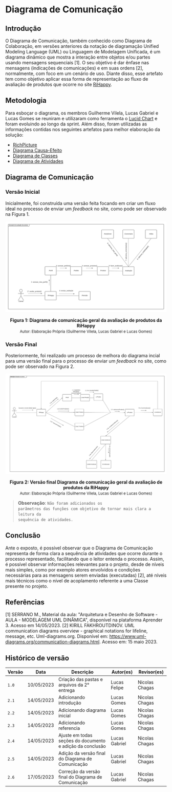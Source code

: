 # Diagrama de Comunicação

## Introdução

O Diagrama de Comunicação, também conhecido como Diagrama de Colaboração, em versões anteriores da notação de diagramação Unified Modeling Language (UML) ou Linguagem de Modelagem Unificada, é um diagrama dinâmico que mostra a interação entre objetos e/ou partes usando mensagens sequenciais [1]. O seu objetivo é dar ênfase nas mensagens (indicações de comunicações) e em suas ordens [2], normalmente, com foco em um cenário de uso. Diante disso, esse artefato tem como objetivo aplicar essa forma de representação ao fluxo de avaliação de produtos que ocorre no site [RiHappy](https://rihappy.com.br).

## Metodologia

Para esboçar o diagrama, os membros Guilherme Vilela, Lucas Gabriel e Lucas Gomes se reuniram e utilizaram como ferramenta o [Lucid Chart](https://www.lucidchart.com/pages/pt) e foram evoluindo ao longo da sprint. Além disso, foram utilizadas as informações contidas nos seguintes artefatos para melhor elaboração da solução:

-   [RichPicture](../../1.Base/1.1.2.RichPicture.md)
-   [Diagrama Causa-Efeito](../../1.Base/1.1.1.CausaEfeito.md)
-   [Diagrama de Classes](../2.3.Estatica/2.3.1.DiagramaDeClasses.md)
-   [Diagrama de Atividades](2.4.1.DiagramaDeAtividades.md)

## Diagrama de Comunicação

### Versão Inicial

Inicialmente, foi construída uma versão feita focando em criar um fluxo ideal no processo de enviar um *feedback* no site, como pode ser observado na Figura 1.

<div style="text-align: center">

![Diagrama geral](../assets/diagComunicacao1.png)
</div>

<figcaption style="text-align: center">
    <b>Figura 1: Diagrama de comunicação geral da avaliação de produtos da RiHappy</b>
    <br/><small>Autor: Elaboração Própria (Guilherme Vilela, Lucas Gabriel e Lucas Gomes)</small>
</figcaption>

### Versão Final

Posteriormente, foi realizado um processo de melhora do diagrama incial para uma versão final para o processo de enviar um *feedback* no site, como pode ser observado na Figura 2.

<div style="text-align: center">

![Diagrama geral](../assets/DiagramaDeComunicacao.png)
</div>

<figcaption style="text-align: center">
    <b>Figura 2: Versão final Diagrama de comunicação geral da avaliação de produtos da RiHappy</b>
    <br/><small>Autor: Elaboração Própria (Guilherme Vilela, Lucas Gabriel e Lucas Gomes)</small>
</figcaption>



> **Observação**: <code>Não foram adicionados os parâmetros das funções com objetivo de tornar mais clara a leitura da sequência de atividades.</code>

## Conclusão

Ante o exposto, é possível observar que o Diagrama de Comunicação representa de forma clara a sequência de atividades que ocorre durante o processo representado, facilitando que o leitor entenda o processo. Assim, é possível observar informações relevantes para o projeto, desde de níveis mais simples, como por exemplo atores envolvidos e condições necessárias para as mensagens serem enviadas (executadas) [2], até níveis mais técnicos como o nível de acoplamento referente a uma Classe presente no projeto.

## Referências

[1] SERRANO M., Material da aula: "Arquitetura e Desenho de Software - AULA - MODELAGEM UML DINÂMICA", disponível na plataforma Aprender 3. Acesso em 14/05/2023.
[2] KIRILL FAKHROUTDINOV. UML communication diagrams overview - graphical notations for lifeline, message, etc. Uml-diagrams.org. Disponível em: <https://www.uml-diagrams.org/communication-diagrams.html>. Acesso em: 15 maio 2023.‌

## Histórico de versão

| Versão | Data       | Descrição                                                 | Autor(es)     | Revisor(es)    |
| ------ | ---------- | --------------------------------------------------------- | ------------- | -------------- |
| `1.0`  | 10/05/2023 | Criação das pastas e arquivos da 2° entrega               | Lucas Felipe  | Nicolas Chagas |
| `2.1`  | 14/05/2023 | Adicionando introdução                                    | Lucas Gomes   | Nicolas Chagas |
| `2.2`  | 14/05/2023 | Adicionando diagrama inicial                              | Lucas Gomes   | Nicolas Chagas |
| `2.3`  | 14/05/2023 | Adicionando referencia                                    | Lucas Gomes   | Nicolas Chagas |
| `2.4`  | 14/05/2023 | Ajuste em todas seções do documento e adição da conclusão | Lucas Gabriel | Nicolas Chagas |
| `2.5`  | 14/05/2023 | Adição da versão final do Diagrama de Comunicação         | Lucas Gabriel | Nicolas Chagas |
| `2.6`  | 17/05/2023 | Correção da versão final do Diagrama de Comunicação       | Lucas Gabriel | Nicolas Chagas |



